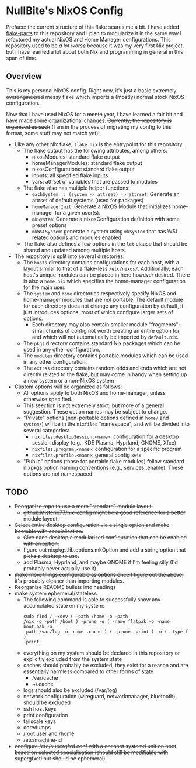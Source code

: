 # NullBite's NixOS Config
Preface: the current structure of this flake scares me a bit. I have added
[flake-parts](https://github.com/hercules-ci/flake-parts) to this repository
and I plan to modularize it in the same way I refactored my actual NixOS and
Home Manager configurations. This repository used to be *a lot worse* because
it was my very first Nix project, but I have learned a lot about both Nix and
programming in general in this span of time.

## Overview
This is my personal NixOS config. Right now, it's just a <del>basic</del>
extremely ~~overengineered~~ messy flake which imports a (mostly) normal stock NixOS configuration.

Now that I have used NixOS for a ~~month~~ year, I have learned a fair bit and have made
some organizational changes. <del>Currently, the repository is organized as
such</del> (I am in the process of migrating my config to this format, some
stuff may not match yet):

- Like any other Nix flake, `flake.nix` is the entrypoint for this repository.
	- The flake output has the following attributes, among others:
		- nixosModules: standard flake output
		- homeManagerModules: standard flake output
		- nixosConfigurations: standard flake output
		- inputs: all specified flake inputs
		- vars: attrset of variables that are passed to modules
	- The flake also has multiple helper functions:
		- `eachSystem :: (system -> attrset) -> attrset`: Generate an attrset
		  of default systems (used for packages)
		- `homeManagerInit`: Generate a NixOS Module that initializes
		  home-manager for a given user(s).
		- `mkSystem`: Generate a nixosConfiguration definition with some preset
		  options
		- `mkWSLSystem`: generate a system using `mkSystem` that has WSL
		  related options and modules enabled
	- The flake also defines a few options in the `let` clause that should be
	  shared and updated among multiple hosts.
- The repository is split into several directories:
	- The `hosts` directory contains configurations for each host, with a
	  layout similar to that of a flake-less `/etc/nixos/`. Additionally, each
	  host's unique modules can be placed in here however desired. There is
	  also a `home.nix` which specifies the home-manager configuration for the
	  main user.
	- The `system` and `home` directories respectively specify NixOS and
	  home-manager modules that are *not* portable. The default module for each
	  directory does not change any configuration by default, it just
	  introduces options, most of which configure larger sets of options.
		- Each directory may also contain smaller module "fragments"; small
		  chunks of config not worth creating an entire option for, and which
		  will not automatically be imported by `default.nix`.
	- The `pkgs` directory contains standard Nix packages which can be used in
	  any other configuration.
	- The `modules` directory contains portable modules which can be used in
	  any other configuration.
	- The `extras` directory contains random odds and ends which are not
	  directly related to the flake, but may come in handy when setting up a
	  new system or a non-NixOS system
- Custom options will be organized as follows:
	- All options apply to both NixOS and home-manager, unless otherwise
	  specified.
	- This seection is not extremely strict, but more of a general suggestion.
	  These option names may be subject to change.
	- "Private" options (non-portable options defined in `home/` and `system/`)
	  will be in the `nixfiles` "namespace", and will be divided into several
	  categories:
		- `nixfiles.desktopSession.<name>`: configuration for a desktop session
		  display (e.g., KDE Plasma, Hyprland, GNOME, Xfce)
		- `nixfiles.program.<name>`: configuration for a specific program
		- `nixfiles.profile.<name>`: general config sets
	- "Public" options (those for portable flake modules) follow standard
	  nixpkgs option naming conventions (e.g., services.<service>.enable).
	  These options are not namespaced.

## TODO

- ~~Reorganize repo to use a more "standard" module layout.~~
	- ~~[github:Misterio77/nix-config](https://github.com/Misterio77/nix-config) might be a good reference for a better module layout.~~
- ~~Select entire desktop configuration via a single option and make bootable with specialisation.~~
	- ~~Give each desktop a modularized configuration that can be enabled with an option.~~
	- ~~figure out nixpkgs.lib.options.mkOption and add a string option that picks a desktop to use.~~
	- add Plasma, Hyprland, and maybe GNOME if I'm feeling silly (I'd probably never actually use it).
- ~~make more things configurable as options once I figure out the above, it's probably cleaner than importing modules.~~
- Reorganize README bullets into headings
- make system ephemeral/stateless
	- The following command is able to successfully show any accumulated state on my system: <pre><code>sudo find  / -xdev \( -path /home -o -path /nix -o -path /boot \)  -prune -o \( -name flatpak -o -name boot.bak -o -path /var/log -o -name .cache \) \( -prune -print \) -o \( -type f \) -print</code></pre>
	- everything on my system should be declared in this repository or explicitly excluded from the system state
	- caches should probably be excluded, they exist for a reason and are essentially harmless compared to other forms of state
		- /var/cache
		- ~/.cache
	- logs should also be excluded (/var/log)
	- network configuration (wireguard, networkmanager, bluetooth) should be excluded
	- ssh host keys
	- print configuration
	- tailscale keys
	- coredumps
	- /root user and /home
	- /etc/machine-id
- ~~configure /etc/supergfxd.conf with a oneshot systemd unit on boot bsaed on selected specialisation (should still be modifiable with supergfxctl but should be ephemeral)~~
